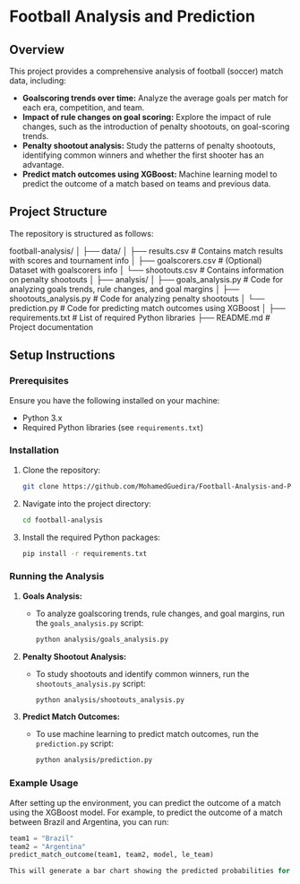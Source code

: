 # Football Analysis and Prediction

## Overview
This project provides a comprehensive analysis of football (soccer) match data, including:

- **Goalscoring trends over time:** Analyze the average goals per match for each era, competition, and team.
- **Impact of rule changes on goal scoring:** Explore the impact of rule changes, such as the introduction of penalty shootouts, on goal-scoring trends.
- **Penalty shootout analysis:** Study the patterns of penalty shootouts, identifying common winners and whether the first shooter has an advantage.
- **Predict match outcomes using XGBoost:** Machine learning model to predict the outcome of a match based on teams and previous data.

## Project Structure
The repository is structured as follows:

football-analysis/ 
│
├── data/ 
│ ├── results.csv # Contains match results with scores and tournament info 
│ ├── goalscorers.csv # (Optional) Dataset with goalscorers info 
│ └── shootouts.csv # Contains information on penalty shootouts 
│ 
├── analysis/ 
│ ├── goals_analysis.py # Code for analyzing goals trends, rule changes, and goal margins 
│ ├── shootouts_analysis.py # Code for analyzing penalty shootouts 
│ └── prediction.py # Code for predicting match outcomes using XGBoost 
│ 
├── requirements.txt # List of required Python libraries
├── README.md # Project documentation 


## Setup Instructions

### Prerequisites
Ensure you have the following installed on your machine:
- Python 3.x
- Required Python libraries (see `requirements.txt`)

### Installation
1. Clone the repository:
    ```bash
    git clone https://github.com/MohamedGuedira/Football-Analysis-and-Prediction.git
    ```

2. Navigate into the project directory:
    ```bash
    cd football-analysis
    ```

3. Install the required Python packages:
    ```bash
    pip install -r requirements.txt
    ```

### Running the Analysis
1. **Goals Analysis:**
    - To analyze goalscoring trends, rule changes, and goal margins, run the `goals_analysis.py` script:
      ```bash
      python analysis/goals_analysis.py
      ```

2. **Penalty Shootout Analysis:**
    - To study shootouts and identify common winners, run the `shootouts_analysis.py` script:
      ```bash
      python analysis/shootouts_analysis.py
      ```

3. **Predict Match Outcomes:**
    - To use machine learning to predict match outcomes, run the `prediction.py` script:
      ```bash
      python analysis/prediction.py
      ```

### Example Usage
After setting up the environment, you can predict the outcome of a match using the XGBoost model. For example, to predict the outcome of a match between Brazil and Argentina, you can run:

```python
team1 = "Brazil"
team2 = "Argentina"
predict_match_outcome(team1, team2, model, le_team)

This will generate a bar chart showing the predicted probabilities for each possible outcome (Home Win, Draw, Away Win).
